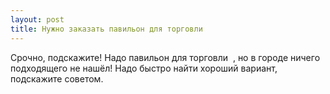 ```yaml
---
layout: post 
title: Нужно заказать павильон для торговли ‌ ‌ 
--- 
```

Срочно, подскажите! Надо павильон для торговли ‌ ‌, но в городе ничего подходящего не нашёл! Надо быстро найти хороший вариант, подскажите советом.
